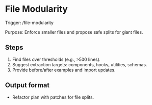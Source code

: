 # File Modularity

Trigger: /file-modularity

Purpose: Enforce smaller files and propose safe splits for giant files.

## Steps

1. Find files over thresholds (e.g., >500 lines).
2. Suggest extraction targets: components, hooks, utilities, schemas.
3. Provide before/after examples and import updates.

## Output format

- Refactor plan with patches for file splits.
